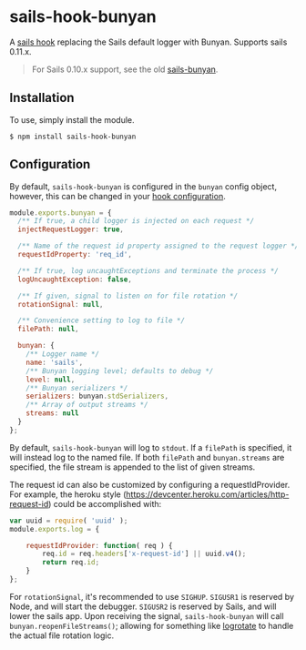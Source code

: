 # sails-hook-bunyan

A [sails hook][] replacing the Sails default logger with Bunyan. Supports sails
0.11.x.

> For Sails 0.10.x support, see the old [sails-bunyan][].

## Installation

To use, simply install the module.

```
$ npm install sails-hook-bunyan
```

## Configuration

By default, `sails-hook-bunyan` is configured in the `bunyan` config object,
however, this can be changed in your [hook configuration][].

```JavaScript
module.exports.bunyan = {
  /** If true, a child logger is injected on each request */
  injectRequestLogger: true,

  /** Name of the request id property assigned to the request logger */
  requestIdProperty: 'req_id',

  /** If true, log uncaughtExceptions and terminate the process */
  logUncaughtException: false,

  /** If given, signal to listen on for file rotation */
  rotationSignal: null,

  /** Convenience setting to log to file */
  filePath: null,

  bunyan: {
    /** Logger name */
    name: 'sails',
    /** Bunyan logging level; defaults to debug */
    level: null,
    /** Bunyan serializers */
    serializers: bunyan.stdSerializers,
    /** Array of output streams */
    streams: null
  }
};
```

By default, `sails-hook-bunyan` will log to `stdout`. If a `filePath` is
specified, it will instead log to the named file. If both `filePath` and
`bunyan.streams` are specified, the file stream is appended to the list of given
streams.

The request id can also be customized by configuring a requestIdProvider.  For example, the heroku style (https://devcenter.heroku.com/articles/http-request-id) could be accomplished with:

```js
var uuid = require( 'uuid' );
module.exports.log = {

    requestIdProvider: function( req ) {
        req.id = req.headers['x-request-id'] || uuid.v4();
        return req.id;
    }
};
```

For `rotationSignal`, it's recommended to use `SIGHUP`. `SIGUSR1` is reserved
by Node, and will start the debugger. `SIGUSR2` is reserved by Sails, and will
lower the sails app. Upon receiving the signal, `sails-hook-bunyan` will call
`bunyan.reopenFileStreams()`; allowing for something like [logrotate][] to
handle the actual file rotation logic.

 [sails hook]: http://sailsjs.org/#!/documentation/concepts/extending-sails/Hooks
 [sails-bunyan]: https://github.com/building5/sails-bunyan
 [hook configuration]: http://sailsjs.org/#!/documentation/concepts/extending-sails/Hooks/usinghooks.html?q=changing-the-way-sails-loads-an-installable-hook
 [logrotate]: http://linux.die.net/man/8/logrotate
